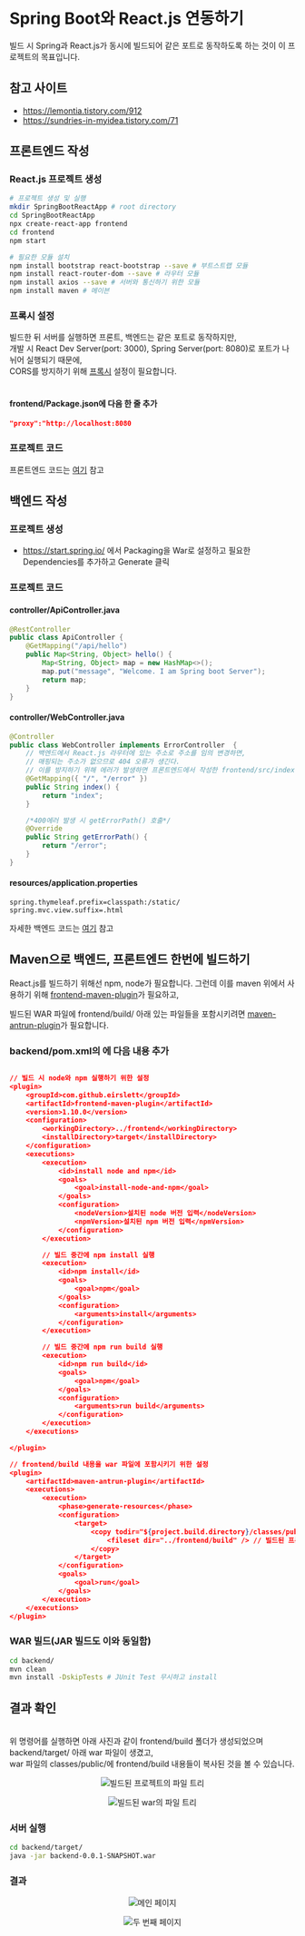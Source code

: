 # Spring Boot와 React.js 연동하기

빌드 시 Spring과 React.js가 동시에 빌드되어 같은 포트로 동작하도록 하는 것이 이 프로젝트의 목표입니다.<br>

## 참고 사이트
* https://lemontia.tistory.com/912
* https://sundries-in-myidea.tistory.com/71

## 프론트엔드 작성

### React.js 프로젝트 생성
```bash
# 프로젝트 생성 및 실행
mkdir SpringBootReactApp # root directory
cd SpringBootReactApp
npx create-react-app frontend
cd frontend
npm start

# 필요한 모듈 설치
npm install bootstrap react-bootstrap --save # 부트스트랩 모듈
npm install react-router-dom --save # 라우터 모듈
npm install axios --save # 서버와 통신하기 위한 모듈
npm install maven # 메이븐 
```

### 프록시 설정
빌드한 뒤 서버를 실행하면 프론트, 백엔드는 같은 포트로 동작하지만, <br>
개발 시 React Dev Server(port: 3000), Spring Server(port: 8080)로 포트가 나뉘어 실행되기 때문에,<br>
CORS를 방지하기 위해 
[프록시](https://github.com/hch0821/React.js-Example/tree/master/j.proxy) 설정이 필요합니다.<br><br>

#### frontend/Package.json에 다음 한 줄 추가
```json
"proxy":"http://localhost:8080
```

### 프로젝트 코드
프론트엔드 코드는 [여기](./frontend/src) 참고

## 백엔드 작성
### 프로젝트 생성
* https://start.spring.io/ 에서 Packaging을 War로 설정하고 필요한 Dependencies를 추가하고 Generate 클릭

### 프로젝트 코드
#### controller/ApiController.java
```java
@RestController
public class ApiController {
    @GetMapping("/api/hello")
    public Map<String, Object> hello() {
        Map<String, Object> map = new HashMap<>();
        map.put("message", "Welcome. I am Spring boot Server");
        return map;
    }
}
```
#### controller/WebController.java
```java
@Controller
public class WebController implements ErrorController  {
    // 백엔드에서 React.js 라우터에 있는 주소로 주소를 임의 변경하면,
    // 매핑되는 주소가 없으므로 404 오류가 생긴다.
    // 이를 방지하기 위해 에러가 발생하면 프론트엔드에서 작성한 frontend/src/index.html을 전송한다.
    @GetMapping({ "/", "/error" })
    public String index() {
        return "index";
    }

    /*400에러 발생 시 getErrorPath() 호출*/
    @Override
    public String getErrorPath() {
        return "/error";
    }
}
```

#### resources/application.properties
```
spring.thymeleaf.prefix=classpath:/static/
spring.mvc.view.suffix=.html
```

자세한 백엔드 코드는 [여기](./backend/src/main/java/com/goodperson/backend/) 참고

## Maven으로 백엔드, 프론트엔드 한번에 빌드하기

React.js를 빌드하기 위해선 npm, node가 필요합니다. 그런데 이를 maven 위에서 사용하기 위해 [frontend-maven-plugin](https://github.com/eirslett/frontend-maven-plugin)가 필요하고,<br>

빌드된 WAR 파일에 frontend/build/ 아래 있는 파일들을 포함시키려면 [maven-antrun-plugin](https://maven.apache.org/plugins/maven-antrun-plugin/)가 필요합니다.<br>

### backend/pom.xml의 <plugins>에 다음 내용 추가
```json

// 빌드 시 node와 npm 실행하기 위한 설정
<plugin>
    <groupId>com.github.eirslett</groupId>
    <artifactId>frontend-maven-plugin</artifactId>
    <version>1.10.0</version>
    <configuration>
        <workingDirectory>../frontend</workingDirectory>
        <installDirectory>target</installDirectory>
    </configuration>
    <executions>
        <execution>
            <id>install node and npm</id>
            <goals>
                <goal>install-node-and-npm</goal>
            </goals>
            <configuration>
                <nodeVersion>설치된 node 버전 입력</nodeVersion>
                <npmVersion>설치된 npm 버전 입력</npmVersion>
            </configuration>
        </execution>

        // 빌드 중간에 npm install 실행
        <execution>
            <id>npm install</id>
            <goals>
                <goal>npm</goal>
            </goals>
            <configuration>
                <arguments>install</arguments>
            </configuration>
        </execution>

        // 빌드 중간에 npm run build 실행
        <execution>
            <id>npm run build</id>
            <goals>
                <goal>npm</goal>
            </goals>
            <configuration>
                <arguments>run build</arguments>
            </configuration>
        </execution>
    </executions>

</plugin>

// frontend/build 내용을 war 파일에 포함시키기 위한 설정
<plugin>
    <artifactId>maven-antrun-plugin</artifactId>
    <executions>
        <execution>
            <phase>generate-resources</phase>
            <configuration>
                <target>
                    <copy todir="${project.build.directory}/classes/public"> // 백엔드 빌드 파일에 복사
                        <fileset dir="../frontend/build" /> // 빌드된 프론트엔드 파일을 ▲
                    </copy>
                </target>
            </configuration>
            <goals>
                <goal>run</goal>
            </goals>
        </execution>
    </executions>
</plugin>
```

### WAR 빌드(JAR 빌드도 이와 동일함)
```bash
cd backend/
mvn clean
mvn install -DskipTests # JUnit Test 무시하고 install
```

## 결과 확인
<br>
위 명령어를 실행하면 아래 사진과 같이 frontend/build 폴더가 생성되었으며<br>
backend/target/ 아래 war 파일이 생겼고,<br>
war 파일의 classes/public/에 frontend/build 내용들이 복사된 것을 볼 수 있습니다.<br>
<p align="center">
    <img src="./screenshot/file_tree.png" alt="빌드된 프로젝트의 파일 트리" title="빌드된 프로젝트의 파일 트리"></img>
</p>
<p align="center">
    <img src="./screenshot/war.png" alt="빌드된 war의 파일 트리" title="빌드된 war의 파일 트리"></img>
</p>

### 서버 실행
```bash
cd backend/target/
java -jar backend-0.0.1-SNAPSHOT.war
```

### 결과
<p align="center">
    <img src="./screenshot/main.png" alt="메인 페이지" title="메인 페이지"></img>
</p>
<p align="center">
    <img src="./screenshot/dashboard.png" alt="두 번째 페이지" title="두 번째 페이지"></img>
</p>
